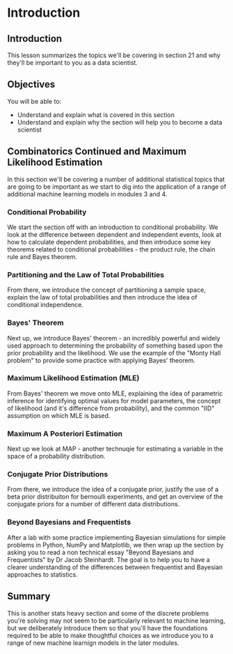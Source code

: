 
# Introduction

## Introduction
This lesson summarizes the topics we'll be covering in section 21 and why they'll be important to you as a data scientist.

## Objectives
You will be able to:
* Understand and explain what is covered in this section
* Understand and explain why the section will help you to become a data scientist

## Combinatorics Continued and Maximum Likelihood Estimation

In this section we'll be covering a number of additional statistical topics that are going to be important as we start to dig into the application of a range of additional machine learning models in modules 3 and 4.

### Conditional Probability

We start the section off with an introduction to conditional probability. We look at the difference between dependent and independent events, look at how to calculate dependent probabilities, and then introduce some key theorems related to conditional probabilities - the product rule, the chain rule and Bayes theorem.

### Partitioning and the Law of Total Probabilities

From there, we introduce the concept of partitioning a sample space, explain the law of total probabilities and then introduce the idea of conditional independence.

### Bayes' Theorem

Next up, we introduce Bayes' theorem - an incredibly powerful and widely used approach to determining the probability of something based upon the prior probability and the likelihood. We use the example of the "Monty Hall problem" to provide some practice with applying Bayes' theorem. 

### Maximum Likelihood Estimation (MLE)

From Bayes' theorem we move onto MLE, explaining the idea of parametric inference for identifying optimal values for model parameters, the concept of likelihood (and it's difference from probability), and the common "IID" assumption on which MLE is based.

### Maximum A Posteriori Estimation

Next up we look at MAP - another technuqie for estimating a variable in the space of a probability distribution.

### Conjugate Prior Distributions

From there, we introduce the idea of a conjugate prior, justify the use of a beta prior distribuiton for bernoulli experiments, and get an overview of the conjugate priors for a number of different data distributions.


### Beyond Bayesians and Frequentists

After a lab with some practice implementing Bayesian simulations for simple problems in Python, NumPy and Matplotlib, we then wrap up the section by asking you to read a non technical essay "Beyond Bayesians and Frequentists" by Dr Jacob Steinhardt. The goal is to help you to have a clearer understanding of the differences between frequentist and Bayesian approaches to statistics.



## Summary

This is another stats heavy section and some of the discrete problems you're solving may not seem to be particularly relevant to machine learning, but we deliberately introduce them so that you'll have the foundations required to be able to make thoughtful choices as we introduce you to a range of new machine learnign models in the later modules.  

